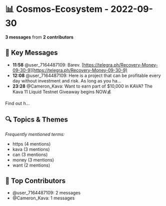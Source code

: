 # 📊 Cosmos-Ecosystem - 2022-09-30
**3 messages** from **2 contributors**

## 💬 Key Messages
- **11:58** @user_7164487109: Barev.
 [https://telegra.ph/Recovery-Money-09-30-9](https://telegra.ph/Recovery-Money-09-30-9)
- **12:08** @user_7164487109: Here is a project that can be profitable every day without investment and risk. As long as you ha...
- **23:28** @Cameron_Kava: Want to earn part of $10,000 in KAVA? The Kava 11 Liquid Testnet Giveaway begins NOW💰

Find out h...

## 🔍 Topics & Themes
*Frequently mentioned terms:*
- https (4 mentions)
- kava (3 mentions)
- can (3 mentions)
- money (3 mentions)
- want (2 mentions)

## 👥 Top Contributors
- @user_7164487109: 2 messages
- @Cameron_Kava: 1 messages
